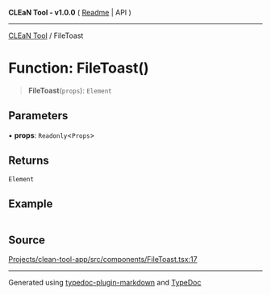**CLEaN Tool - v1.0.0** ( [Readme](../README.md) \| API )

***

[CLEaN Tool](../exports.md) / FileToast

# Function: FileToast()

> **FileToast**(`props`): `Element`

## Parameters

▪ **props**: `Readonly`\<`Props`\>

## Returns

`Element`

## Example

```ts

```

## Source

[Projects/clean-tool-app/src/components/FileToast.tsx:17](https://github.com/yuckyh/clean-tool-app/)

***

Generated using [typedoc-plugin-markdown](https://www.npmjs.com/package/typedoc-plugin-markdown) and [TypeDoc](https://typedoc.org/)
